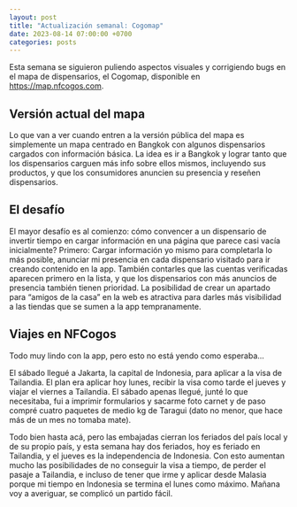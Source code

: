 ```yaml
---
layout: post
title: "Actualización semanal: Cogomap"
date: 2023-08-14 07:00:00 +0700
categories: posts
---
```


Esta semana se siguieron puliendo aspectos visuales y corrigiendo bugs en el mapa de dispensarios, el Cogomap, disponible en https://map.nfcogos.com.

## Versión actual del mapa

Lo que van a ver cuando entren a la versión pública del mapa es simplemente un mapa centrado en Bangkok con algunos dispensarios cargados con información básica. La idea es ir a Bangkok y lograr tanto que los dispensarios carguen más info sobre ellos mismos, incluyendo sus productos, y que los consumidores anuncien su presencia y reseñen dispensarios.

## El desafío

El mayor desafío es al comienzo: cómo convencer a un dispensario de invertir tiempo en cargar información en una página que parece casi vacía inicialmente? Primero: Cargar información yo mismo para completarla lo más posible, anunciar mi presencia en cada dispensario visitado para ir creando contenido en la app. También contarles que las cuentas verificadas aparecen primero en la lista, y que los dispensarios con más anuncios de presencia también tienen prioridad. La posibilidad de crear un apartado para “amigos de la casa” en la web es atractiva para darles más visibilidad a las tiendas que se sumen a la app tempranamente.

## Viajes en NFCogos

Todo muy lindo con la app, pero esto no está yendo como esperaba...

El sábado llegué a Jakarta, la capital de Indonesia, para aplicar a la visa de Tailandia. El plan era aplicar hoy lunes, recibir la visa como tarde el jueves y viajar el viernes a Tailandia. El sábado apenas llegué, junté lo que necesitaba, fui a imprimir formularios y sacarme foto carnet y de paso compré cuatro paquetes de medio kg de Taragui (dato no menor, que hace más de un mes no tomaba mate).

Todo bien hasta acá, pero las embajadas cierran los feriados del país local y de su propio país, y esta semana hay dos feriados, hoy es feriado en Tailandia, y el jueves es la independencia de Indonesia. Con esto aumentan mucho las posibilidades de no conseguir la visa a tiempo, de perder el pasaje a Tailandia, e incluso de tener que irme y aplicar desde Malasia porque mi tiempo en Indonesia se termina el lunes como máximo. Mañana voy a averiguar, se complicó un partido fácil.
